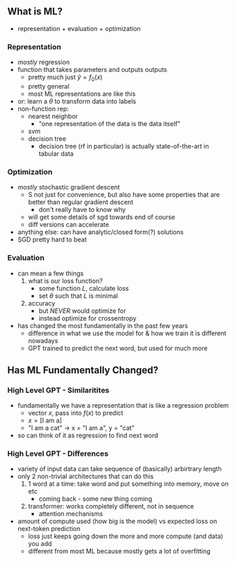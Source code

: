 ## What is ML?
- representation + evaluation + optimization

### Representation
- _mostly_ regression
- function that takes parameters and outputs outputs
	- pretty much just $\hat{y} = f_0(x)$
	- pretty general
	- most ML representations are like this
 - or: learn a $\theta$ to transform data into labels
- non-function rep: 
	- nearest neighbor
		- "one representation of the data is the data itself"
	- svm
	- decision tree
		- decision tree (rf in particular) is actually state-of-the-art in tabular data
  
### Optimization
- _mostly_ stochastic gradient descent
	- S not just for convenience, but also have some properties that are better than regular gradient descent
		- don't really have to know why
	- will get some details of sgd towards end of course
	- diff versions can accelerate 
 - anything else: can have analytic/closed form(?) solutions
 - SGD pretty hard to beat
 
### Evaluation
- can mean a few things
	1. what is our loss function?
		- some function $L$, calculate loss
		- set $\theta$ such that $L$ is minimal
	2. accuracy
		- but _NEVER_ would optimize for
		- instead optimize for crossentropy
- has changed the most fundamentally in the past few years
	- difference in what we use the model for & how we train it is different nowadays
	- GPT trained to predict the next word, but used for much more

## Has ML Fundamentally Changed?

### High Level GPT - Similaritites
- fundamentally we have a representation that is like a regression problem
	- vector $x$, pass into $f(x)$ to predict
	- $x = [\text{I am a}]$
	- "I am a cat" -> x = "I am a", y = "cat"
- so can think of it as regression to find next word

### High Level GPT - Differences
- variety of input data can take sequence of (basically) arbirtrary length
- only 2 non-trivial architectures that can do this
	1. 1 word at a time: take word and put something into memory, move on etc
		- coming back - some new thing coming
	2. transformer: works completely different, not in sequence
		- attention mechanisms
- amount of compute used (how big is the model) vs expected loss on next-token prediction
	- loss just keeps going down the more and more compute (and data) you add
	- different from most ML because mostly gets a lot of overfitting
